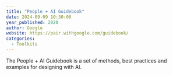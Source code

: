 ```yaml
---
title: "People + AI Guidebook"
date: 2024-09-09 10:30:00
year_published: 2020
author: Google
website: https://pair.withgoogle.com/guidebook/
categories:
  - Toolkits
---
```


The People + AI Guidebook is a set of methods, best practices and examples for designing with AI.